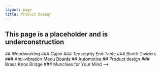 ```yaml
---
layout: page
title: Product Design
---
```

## This page is a placeholder and is underconstruction
<!-->
## Woodworking
### Cajon

### Tensegrity End Table

### Booth Dividers

### Anti-vibration Menu Boards

## Automotive

## Product design

### Brass Knox Bridge

### Munchies for Your Mind
-->